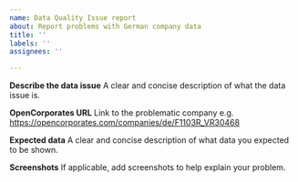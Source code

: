 ```yaml
---
name: Data Quality Issue report
about: Report problems with German company data
title: ''
labels: ''
assignees: ''

---
```


**Describe the data issue**
A clear and concise description of what the data issue is.

**OpenCorporates URL**
Link to the problematic company e.g. https://opencorporates.com/companies/de/F1103R_VR30468

**Expected data**
A clear and concise description of what data you expected to be shown.

**Screenshots**
If applicable, add screenshots to help explain your problem.
